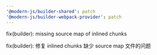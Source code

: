 ```yaml
---
'@modern-js/builder-shared': patch
'@modern-js/builder-webpack-provider': patch
---
```


fix(builder): missing source map of inlined chunks

fix(builder): 修复 inlined chunks 缺少 source map 文件的问题
